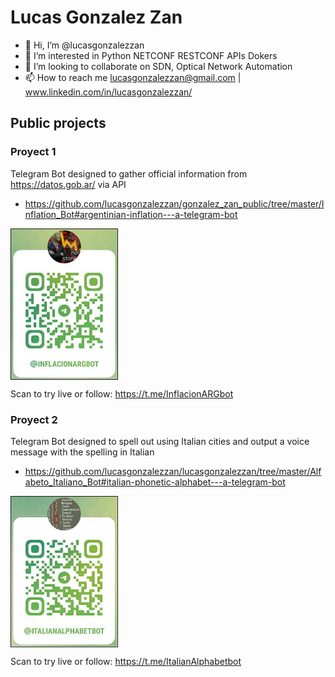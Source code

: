 # Lucas Gonzalez Zan
- 👋 Hi, I’m @lucasgonzalezzan
- 👀 I’m interested in Python NETCONF RESTCONF APIs Dokers
- 🌱 I’m looking to collaborate on SDN, Optical Network Automation
- 📫 How to reach me lucasgonzalezzan@gmail.com | www.linkedin.com/in/lucasgonzalezzan/

## Public projects


### Proyect 1
Telegram Bot designed to gather official information from https://datos.gob.ar/ via API
- https://github.com/lucasgonzalezzan/gonzalez_zan_public/tree/master/Inflation_Bot#argentinian-inflation---a-telegram-bot

 <img src="Inflation_Bot/link.jpg"  width="170" height="240" border="1" align="center" />

Scan to try live or follow: https://t.me/InflacionARGbot

### Proyect 2
Telegram Bot designed to spell out using Italian cities and output a voice message with the spelling in Italian
- https://github.com/lucasgonzalezzan/lucasgonzalezzan/tree/master/Alfabeto_Italiano_Bot#italian-phonetic-alphabet---a-telegram-bot

 <img src="Alfabeto_Italiano_Bot/link.jpg"  width="170" height="240" border="1" align="center" />

Scan to try live or follow: https://t.me/ItalianAlphabetbot
